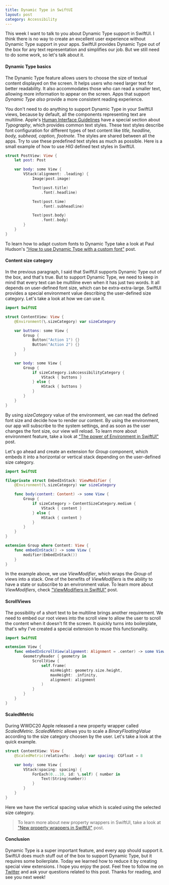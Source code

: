```yaml
---
title: Dynamic Type in SwiftUI
layout: post
category: Accessibility
---
```


This week I want to talk to you about Dynamic Type support in SwiftUI. I think there is no way to create an excellent user experience without Dynamic Type support in your apps. SwiftUI provides Dynamic Type out of the box for any text representation and simplifies our job. But we still need to do some work, so let's talk about it.

#### Dynamic Type basics
The Dynamic Type feature allows users to choose the size of textual content displayed on the screen. It helps users who need larger text for better readability. It also accommodates those who can read a smaller text, allowing more information to appear on the screen. Apps that support *Dynamic Type also* provide a more consistent reading experience.

You don't need to do anything to support Dynamic Type in your SwiftUI views, because by default, all the components representing text are multiline. Apple's [Human Interface Guidelines](https://developer.apple.com/design/human-interface-guidelines/ios/overview/themes/) have a special section about *Typography*, which provides common text styles. These text styles describe font configuration for different types of text content like *title, headline, body, subhead, caption, footnote*. The styles are shared between all the apps. Try to use these predefined text styles as much as possible. Here is a small example of how to use *HIG* defined text styles in SwiftUI.

```swift
struct PostView: View {
    let post: Post

    var body: some View {
        VStack(alignment: .leading) {
            Image(post.image)

            Text(post.title)
                .font(.headline)

            Text(post.time)
                .font(.subheadline)

            Text(post.body)
                .font(.body)
        }
    }
}
```

To learn how to adapt custom fonts to Dynamic Type take a look at Paul Hudson's ["How to use Dynamic Type with a custom font"](https://www.hackingwithswift.com/quick-start/swiftui/how-to-use-dynamic-type-with-a-custom-font) post.

#### Content size category
In the previous paragraph, I said that SwiftUI supports Dynamic Type out of the box, and that's true. But to support Dynamic Type, we need to keep in mind that every text can be multiline even when it has just two words. It all depends on user-defined font size, which can be extra-extra-large. SwiftUI provides a special environment value describing the user-defined size category. Let's take a look at how we can use it.

```swift
import SwiftUI

struct ContentView: View {
    @Environment(\.sizeCategory) var sizeCategory

    var buttons: some View {
        Group {
            Button("Action 1") {}
            Button("Action 2") {}
        }
    }

    var body: some View {
        Group {
            if sizeCategory.isAccessibilityCategory {
                VStack { buttons }
            } else {
                HStack { buttons }
            }
        }
    }
}
```

By using *sizeCategory* value of the environment, we can read the defined font size and decide how to render our content. By using the environment, our app will subscribe to the system settings, and as soon as the user changes the font size, our view will reload. To learn more about environment feature, take a look at ["The power of Environment in SwiftUI"](/2019/08/21/the-power-of-environment-in-swiftui/) post.

Let's go ahead and create an extension for *Group* component, which embeds it into a horizontal or vertical stack depending on the user-defined size category.

```swift
import SwiftUI

fileprivate struct EmbedInStack: ViewModifier {
    @Environment(\.sizeCategory) var sizeCategory

    func body(content: Content) -> some View {
        Group {
            if sizeCategory > ContentSizeCategory.medium {
                VStack { content }
            } else {
                HStack { content }
            }
        }
    }
}

extension Group where Content: View {
    func embedInStack() -> some View {
        modifier(EmbedInStack())
    }
}
```

In the example above, we use *ViewModifier*, which wraps the *Group* of views into a stack. One of the benefits of *ViewModifiers* is the ability to have a state or subscribe to an environment value. To learn more about *ViewModifiers*, check ["ViewModifiers in SwiftUI"](/2019/08/07/viewmodifiers-in-swiftui/) post.

#### ScrollViews
The possibility of a short text to be multiline brings another requirement. We need to embed our root views into the scroll view to allow the user to scroll the content when it doesn't fit the screen. It quickly turns into boilerplate, that's why I've created a special extension to reuse this functionality.

```swift
import SwiftUI

extension View {
    func embedInScrollView(alignment: Alignment = .center) -> some View {
        GeometryReader { geometry in
            ScrollView {
                self.frame(
                    minHeight: geometry.size.height,
                    maxHeight: .infinity,
                    alignment: alignment
                )
            }
        }
    }
}
```

#### ScaledMetric
During WWDC20 Apple released a new property wrapper called *ScaledMetric*. *ScaledMetric* allows you to scale a *BinaryFloatingValue* according to the size category choosen by the user. Let's take a look at the quick example.

```swift
struct ContentView: View {
    @ScaledMetric(relativeTo: .body) var spacing: CGFloat = 8

    var body: some View {
        VStack(spacing: spacing) {
            ForEach(0...10, id: \.self) { number in
                Text(String(number))
            }
        }
    }
}
```

Here we have the vertical spacing value which is scaled using the selected size category.

> To learn more about new property wrappers in SwiftUI, take a look at ["New property wrappers in SwiftUI"](/2020/06/29/new-property-wrappers-in-swiftui/) post.

#### Conclusion
Dynamic Type is a super important feature, and every app should support it. SwiftUI does much stuff out of the box to support Dynamic Type, but it requires some boilerplate. Today we learned how to reduce it by creating special view extensions. I hope you enjoy the post. Feel free to follow me on [Twitter](https://twitter.com/mecid) and ask your questions related to this post. Thanks for reading, and see you next week! 

